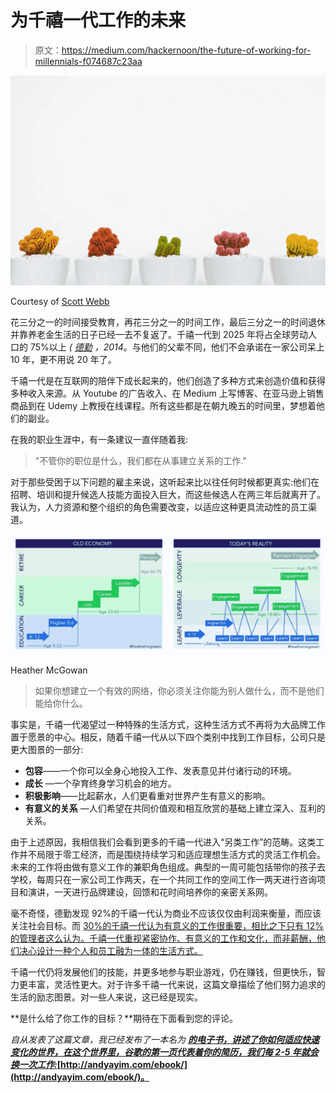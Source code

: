 # 为千禧一代工作的未来

> 原文：<https://medium.com/hackernoon/the-future-of-working-for-millennials-f074687c23aa>

![](img/33711d4ef6a0806e7bae5f2afa96681c.png)

Courtesy of [Scott Webb](https://www.pexels.com/u/scottwebb/)

花三分之一的时间接受教育，再花三分之一的时间工作，最后三分之一的时间退休并靠养老金生活的日子已经一去不复返了。千禧一代到 2025 年将占全球劳动人口的 75%以上 *(* [*德勤*](https://www2.deloitte.com/content/dam/Deloitte/global/Documents/About-Deloitte/gx-dttl-2014-millennial-survey-report.pdf) *，2014*。与他们的父辈不同，他们不会承诺在一家公司呆上 10 年，更不用说 20 年了。

千禧一代是在互联网的陪伴下成长起来的，他们创造了多种方式来创造价值和获得多种收入来源。从 Youtube 的广告收入、在 Medium 上写博客、在亚马逊上销售商品到在 Udemy 上教授在线课程。所有这些都是在朝九晚五的时间里，梦想着他们的副业。

在我的职业生涯中，有一条建议一直伴随着我:

> "不管你的职位是什么，我们都在从事建立关系的工作."

对于那些受困于以下问题的雇主来说，这听起来比以往任何时候都更真实:他们在招聘、培训和提升候选人技能方面投入巨大，而这些候选人在两三年后就离开了。我认为，人力资源和整个组织的角色需要改变，以适应这种更具流动性的员工渠道。

![](img/b641494aca65562c6907884dbbeb55bc.png)

Heather McGowan

> 如果你想建立一个有效的网络，你必须关注你能为别人做什么，而不是他们能给你什么。

事实是，千禧一代渴望过一种特殊的生活方式，这种生活方式不再将为大品牌工作置于愿景的中心。相反，随着千禧一代从以下四个类别中找到工作目标，公司只是更大图景的一部分:

*   **包容**——一个你可以全身心地投入工作、发表意见并付诸行动的环境。
*   **成长** —一个孕育终身学习机会的地方。
*   **积极影响**——比起薪水，人们更看重对世界产生有意义的影响。
*   **有意义的关系** —人们希望在共同价值观和相互欣赏的基础上建立深入、互利的关系。

由于上述原因，我相信我们会看到更多的千禧一代进入“另类工作”的范畴。这类工作并不局限于零工经济，而是围绕持续学习和适应理想生活方式的灵活工作机会。未来的工作将由做有意义工作的兼职角色组成。典型的一周可能包括带你的孩子去学校，每周只在一家公司工作两天，在一个共同工作的空间工作一两天进行咨询项目和演讲，一天进行品牌建设，回馈和花时间培养你的亲密关系网。

毫不奇怪，德勤发现 92%的千禧一代认为商业不应该仅仅由利润来衡量，而应该关注社会目标。而 [30%的千禧一代认为有意义的工作很重要，相比之下只有 12%的管理者这么认为。千禧一代重视紧密协作、有意义的工作和文化，而非薪酬，他们决心设计一种个人和员工融为一体的生活方式。](http://www.kenan-flagler.unc.edu/executive-development/custom-programs/~/media/DF1C11C056874DDA8097271A1ED48662.ashx)

千禧一代仍将发展他们的技能，并更多地参与职业游戏，仍在赚钱，但更快乐，智力更丰富，灵活性更大。对于许多千禧一代来说，这篇文章描绘了他们努力追求的生活的励志图景。对一些人来说，这已经是现实。

**是什么给了你工作的目标？**期待在下面看到您的评论。

*自从发表了这篇文章，我已经发布了一本名为* [***的电子书，讲述了你如何适应快速变化的世界，在这个世界里，谷歌的第一页代表着你的简历，我们每 2-5 年就会换一次工作:***](http://andyayim.com/ebook/)**[http://andyayim.com/ebook/](http://andyayim.com/ebook/)。**